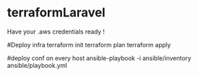 # terraformLaravel

Have your .aws credentials ready !

#Deploy infra
terraform init
terraform plan
terraform apply

#deploy conf on every host
ansible-playbook -i ansible/inventory ansible/playbook.yml

